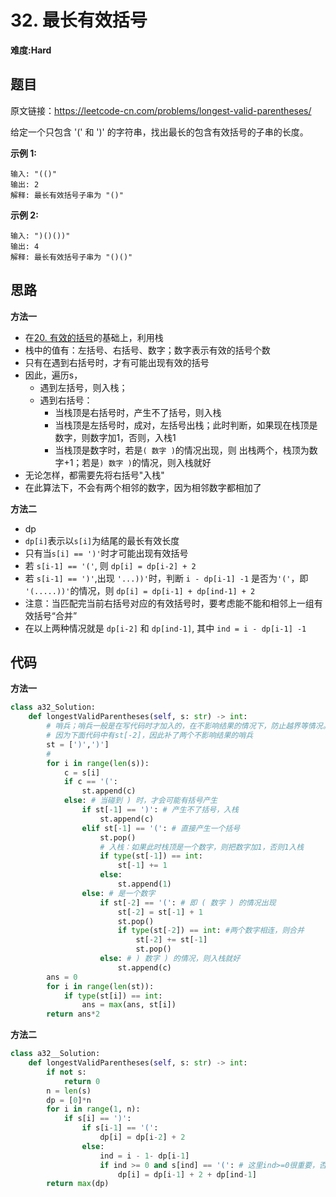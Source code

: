 # 32. 最长有效括号
**难度:Hard**
## 题目
原文链接：https://leetcode-cn.com/problems/longest-valid-parentheses/

给定一个只包含 '(' 和 ')' 的字符串，找出最长的包含有效括号的子串的长度。

**示例 1:**
```
输入: "(()"
输出: 2
解释: 最长有效括号子串为 "()"
```
**示例 2:**
```
输入: ")()())"
输出: 4
解释: 最长有效括号子串为 "()()"
```

## 思路
**方法一**
* 在[20. 有效的括号](https://github.com/czzbb/leetcode-python/blob/master/code/0020-%E6%9C%89%E6%95%88%E7%9A%84%E6%8B%AC%E5%8F%B7.md)的基础上，利用栈
* 栈中的值有：左括号、右括号、数字；数字表示有效的括号个数
* 只有在遇到右括号时，才有可能出现有效的括号
* 因此，遍历s，
  * 遇到左括号，则入栈；
  * 遇到右括号：
    * 当栈顶是右括号时，产生不了括号，则入栈
    * 当栈顶是左括号时，成对，左括号出栈；此时判断，如果现在栈顶是数字，则数字加1，否则，入栈1
    * 当栈顶是数字时，若是` ( 数字 ) `的情况出现，则 出栈两个，栈顶为数字+1；若是` ) 数字 ) `的情况，则入栈就好
* 无论怎样，都需要先将右括号"入栈"
* 在此算法下，不会有两个相邻的数字，因为相邻数字都相加了

**方法二**
* dp
* `dp[i]`表示以`s[i]`为结尾的最长有效长度
* 只有当`s[i] == ')'`时才可能出现有效括号
* 若 `s[i-1] == '('`, 则 `dp[i] = dp[i-2] + 2`
* 若 `s[i-1] == ')'`,出现 `'...))'`时，判断 `i - dp[i-1] -1` 是否为`'('`，即` '(.....))'`的情况，则 `dp[i] = dp[i-1] + dp[ind-1] + 2`
* 注意：当匹配完当前右括号对应的有效括号时，要考虑能不能和相邻上一组有效括号“合并”
* 在以上两种情况就是 `dp[i-2]` 和 `dp[ind-1]`, 其中 `ind = i - dp[i-1] -1`

## 代码
**方法一**
```python
class a32_Solution:
    def longestValidParentheses(self, s: str) -> int:
        # 哨兵；哨兵一般是在写代码时才加入的，在不影响结果的情况下，防止越界等情况。
        # 因为下面代码中有st[-2]，因此补了两个不影响结果的哨兵
        st = [')',')']
        #
        for i in range(len(s)):
            c = s[i]
            if c == '(':
                st.append(c)
            else: # 当碰到 ) 时，才会可能有括号产生
                if st[-1] == ')': # 产生不了括号，入栈
                    st.append(c)
                elif st[-1] == '(': # 直接产生一个括号
                    st.pop()
                    # 入栈：如果此时栈顶是一个数字，则把数字加1，否则1入栈
                    if type(st[-1]) == int:
                        st[-1] += 1
                    else:
                        st.append(1)
                else: # 是一个数字
                    if st[-2] == '(': # 即 ( 数字 ) 的情况出现
                        st[-2] = st[-1] + 1
                        st.pop()
                        if type(st[-2]) == int: #两个数字相连，则合并
                            st[-2] += st[-1]
                            st.pop()
                    else: # ) 数字 ) 的情况，则入栈就好
                        st.append(c)
        ans = 0
        for i in range(len(st)):
            if type(st[i]) == int:
                ans = max(ans, st[i])
        return ans*2
```
**方法二**
```python
class a32__Solution:
    def longestValidParentheses(self, s: str) -> int:
        if not s:
            return 0
        n = len(s)
        dp = [0]*n
        for i in range(1, n):
            if s[i] == ')':
                if s[i-1] == '(':
                    dp[i] = dp[i-2] + 2
                else:
                    ind = i - 1- dp[i-1]
                    if ind >= 0 and s[ind] == '(': # 这里ind>=0很重要，否则会索引到负数。例如 (())(()(
                        dp[i] = dp[i-1] + 2 + dp[ind-1]
        return max(dp)
```
